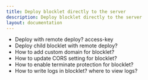 ```yaml
---
title: Deploy blocklet directly to the server
description: Deploy blocklet directly to the server
layout: documentation
---
```


- Deploy with remote deploy? access-key
- Deploy child blocklet with remote deploy?
- How to add custom domain for blocklet?
- How to update CORS setting for blocklet?
- How to enable terminate protection for blocklet?
- How to write logs in blocklet? where to view logs?
